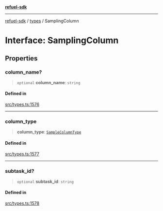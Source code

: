 [**refuel-sdk**](../../README.md)

***

[refuel-sdk](../../modules.md) / [types](../README.md) / SamplingColumn

# Interface: SamplingColumn

## Properties

### column\_name?

> `optional` **column\_name**: `string`

#### Defined in

[src/types.ts:1576](https://github.com/refuel-ai/refuel-sdk/blob/ce96b857bf5c9f1c73e98ea4629535109c473935/src/types.ts#L1576)

***

### column\_type

> **column\_type**: [`SampleColumnType`](../enumerations/SampleColumnType.md)

#### Defined in

[src/types.ts:1577](https://github.com/refuel-ai/refuel-sdk/blob/ce96b857bf5c9f1c73e98ea4629535109c473935/src/types.ts#L1577)

***

### subtask\_id?

> `optional` **subtask\_id**: `string`

#### Defined in

[src/types.ts:1578](https://github.com/refuel-ai/refuel-sdk/blob/ce96b857bf5c9f1c73e98ea4629535109c473935/src/types.ts#L1578)
